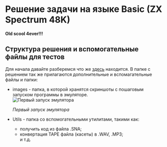 # Решение задачи на языке Basic (ZX Spectrum 48K)

**Old scool 4ever!!!**  

## Структура решения и вспомогательные файлы для тестов  

Для начала давайте разберемся что же [здесь](https://www.dropbox.com/sh/6df4tuzy232da52/AAD5tPLWDpcJ_6fUejnResNha?dl=0) находится. В папке с решением так же прилагаются дополнительные и вспомагательные файлы и папки:  

* images - папка, в которой хранятся скриншоты с пошаговым запуском программы в эмуляторе.  
    ![Первый запуск эмулятора](https://www.dropbox.com/s/gm4iq363aamhjde/001.jpg)  
  
    _Первый запуск эмулятора_  

* Utils - папка со вспомогательными утилитами, такими как:  
    - получить код из файла .SNA;  
    - конвертация TAPE файла (касеты) в .WAV, .MP3;  
    и т.д.  
      

